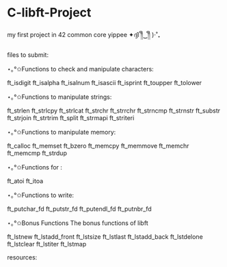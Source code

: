 # C-libft-Project
my first project in 42 common core yippee ✦ദ്ദി ༎ຶ‿༎ຶ )⋅˚₊

files to submit:

⋆｡°✩Functions to check and manipulate characters:

ft_isdigit
ft_isalpha
ft_isalnum
ft_isascii
ft_isprint
ft_toupper
ft_tolower

⋆｡°✩Functions to manipulate strings:

ft_strlen
ft_strlcpy
ft_strlcat
ft_strchr
ft_strrchr
ft_strncmp
ft_strnstr
ft_substr
ft_strjoin
ft_strtrim
ft_split
ft_strmapi
ft_striteri

⋆｡°✩Functions to manipulate memory:

ft_calloc
ft_memset
ft_bzero
ft_memcpy
ft_memmove
ft_memchr
ft_memcmp
ft_strdup

⋆｡°✩Functions for :

ft_atoi
ft_itoa

⋆｡°✩Functions to write:

ft_putchar_fd
ft_putstr_fd
ft_putendl_fd
ft_putnbr_fd

⋆｡°✩Bonus Functions
The bonus functions of libft

ft_lstnew
ft_lstadd_front
ft_lstsize
ft_lstlast
ft_lstadd_back
ft_lstdelone
ft_lstclear
ft_lstiter
ft_lstmap

resources:
